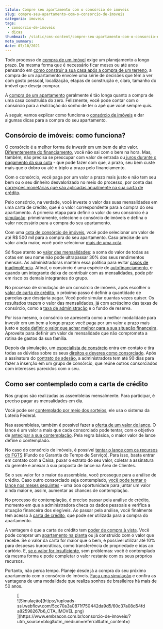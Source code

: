 ```yaml
---
titulo: Compre seu apartamento com o consórcio de imóveis
slug: compre-seu-apartamento-com-o-consorcio-de-imoveis
categoria: imoveis
tags:
 - consorcio-de-imoveis
 - dicas
thumbnail: /static/cms-content/compre-seu-apartamento-com-o-consorcio-de-imoveis.jpg
meta_summary: 
date: 07/10/2021
---
```

Todo processo de [compra de um imóvel](https://www.embracon.com.br/blog/8-dicas-compra-primeiro-imovel) exige um planejamento a longo prazo. Da mesma forma que é necessário ficar meses ou até anos pensando em [como construir a sua casa após a compra de um terreno](https://www.embracon.com.br/blog/como-construir-a-casa-dos-sonhos-guia-completo), a compra de um apartamento envolve uma série de decisões que têm a ver com gosto pessoal, localização, etapas de construção e, claro, tamanho do imóvel que deseja comprar.

A [compra de um apartamento](https://www.embracon.com.br/blog/como-fazer-a-compra-de-um-apartamento-a-vista-com-consorcio) geralmente é tão longa quanto a compra de uma casa construída do zero. Felizmente, você pode contar com o consórcio para a realização do sonho de ter o apê que você sempre quis.

A seguir, vamos explicar como funciona o [consórcio de imóveis](https://www.embracon.com.br/blog/como-funciona-consorcio-de-imoveis) e dar algumas dicas para a compra do seu apartamento.

Consórcio de imóveis: como funciona? 
-------------------------------------

O consórcio é a melhor forma de investir em um bem de alto valor. [Diferentemente do financiamento](https://www.embracon.com.br/blog/entenda-quais-sao-as-6-maiores-desvantagens-do-financiamento), você não sai com o bem na hora. Mas, também, não precisa se preocupar com valor de entrada ou[ juros durante o pagamento da sua cota](https://www.embracon.com.br/blog/consorcio-nao-tem-juros-entenda) - que pode fazer com que, a prazo, seu bem custe mais que o dobro ou até o triplo a prazo pelo financiamento.

Com o consórcio, você paga por um valor a prazo mais justo e não tem seu bem ou o seu dinheiro desvalorizado no meio do processo, por conta das [correções monetárias que são aplicadas anualmente na sua carta de crédito](https://www.embracon.com.br/blog/reajuste-do-consorcio-entenda).

Pelo consórcio, na verdade, você investe o valor das suas mensalidades em uma carta de crédito, que é o valor correspondente para a compra do seu apartamento. A primeira etapa para definir o valor do seu consórcio é a [simulação](https://www.embracon.com.br/blog/simulacao-de-consorcio): primeiramente, selecione o consórcio de imóveis e defina o valor necessário para a compra do seu apartamento.

Com uma [cota de consórcio de imóveis](https://www.embracon.com.br/blog/guia-completo-consorcio-imobiliario), você pode selecionar um valor de até R$ 500 mil para a compra do seu apartamento. Caso precise de um valor ainda maior, você pode selecionar [mais de uma cota](https://www.embracon.com.br/blog/afinal-posso-fazer-mais-de-um-consorcio-ao-mesmo-tempo-entenda).

Só fique atento ao [valor das mensalidades](https://www.embracon.com.br/blog/qual-o-valor-ideal-da-parcela-mensal-de-um-consorcio): a soma do valor de todas as cotas em seu nome não pode ultrapassar 30% dos seus rendimentos mensais. As administradoras mantêm essa política para evitar [casos de inadimplência](https://www.embracon.com.br/blog/nao-consigo-pagar-meu-consorcio-e-agora). Afinal, o consórcio é uma espécie de [autofinanciamento](https://www.embracon.com.br/blog/autofinanciamento-o-que-e-e-como-um-consorcio-pode-ajuda-lo), e quando um integrante deixa de contribuir com as mensalidades, pode pôr em risco os demais integrantes do grupo.

No processo de simulação de um consórcio de imóveis, após escolher o [valor de carta de crédito](https://www.embracon.com.br/blog/o-que-e-a-carta-de-credito-como-funciona-e-como-usar), o próximo passo é definir a quantidade de parcelas que desejaria pagar. Você pode simular quantas vezes quiser. Os resultados trazem o valor das mensalidades, já com acréscimo das taxas de consórcio, como a [taxa de administração](https://www.embracon.com.br/blog/como-funciona-a-taxa-de-administracao-de-um-consorcio) e o fundo de reserva.

Por isso mesmo, o consórcio se apresenta como a melhor modalidade para investir em um bem a longo prazo: você paga por um valor a prazo mais justo e [pode definir o valor que achar melhor para a sua situação financeira](https://www.embracon.com.br/blog/qual-o-valor-ideal-da-parcela-mensal-de-um-consorcio). Aproveite para definir um valor de mensalidade que não comprometa a rotina de gastos da sua família.

Depois da simulação, um [especialista de consórcio](https://www.embracon.com.br/blog/tudo-o-que-voce-precisa-saber-sobre-a-importancia-de-um-consultor-de-consorcio) entra em contato e tira todas as dúvidas sobre os seus [direitos e deveres como consorciado](https://www.embracon.com.br/blog/tire-todas-as-suas-duvidas-sobre-os-direitos-e-deveres-do-consorciado). Após a assinatura do [contrato de adesão](https://www.embracon.com.br/blog/saiba-o-que-avaliar-antes-de-assinar-um-contrato-de-consorcio), a administradora tem até 90 dias para fazer a inserção em um grupo de consórcio, que reúne outros consorciados com interesses parecidos com o seu.

Como ser contemplado com a carta de crédito 
--------------------------------------------

Nos grupos são realizadas as assembleias mensalmente. Para participar, é preciso pagar as mensalidades em dia.

Você pode ser [contemplado por meio dos sorteios](https://www.embracon.com.br/blog/assembleia-de-consorcio-como-funciona), ele usa o sistema da Loteria Federal.

Nas assembleias, também é possível fazer a [oferta de um valor de lance](https://www.embracon.com.br/blog/saiba-como-definir-o-valor-de-lance-para-ser-contemplado-mais-rapido). O lance é um valor a mais que cada consorciado pode tentar, com o objetivo de [antecipar a sua contemplação](https://www.embracon.com.br/blog/antecipar-um-consorcio-descubra-aqui). Pela regra básica, o maior valor de lance define o contemplado.

No caso do consórcio de imóveis, é possível [tentar o lance com os recursos do FGTS](https://www.embracon.com.br/blog/5-passos-para-voce-usar-o-fgts-no-consorcio-imobiliario) (Fundo de Garantia do Tempo de Serviço). Para isso, basta entrar em contato com a Caixa, puxar o extrato do seu valor, coletar a assinatura do gerente e anexar à sua proposta de lance na Área de Clientes.

Se o seu valor for o maior da assembleia, você prossegue para a análise de crédito. Caso outro consorciado seja contemplado, [você pode tentar o lance nos meses seguintes](https://www.embracon.com.br/blog/como-fazer-oferta-de-lance-em-consorcio) - uma boa oportunidade para juntar um valor ainda maior e, assim, aumentar as chances de contemplação.

No processo de contemplação, é preciso passar pela análise de crédito, momento em que a administradora checa os dados pessoais e verifica a situação financeira dos elegíveis. Ao passar pela análise, você finalmente tem acesso à [carta de crédito](https://www.embracon.com.br/blog/tudo-o-que-voce-precisa-saber-sobre-a-carta-de-credito-de-consorcios), que pode ser utilizada para a compra do apartamento.

A vantagem é que a carta de crédito tem [poder de compra à vista](https://www.embracon.com.br/blog/saiba-quais-sao-os-pontos-positivos-e-negativos-de-pagar-a-vista-e-parcelado). Você pode comprar um [apartamento na planta](https://www.embracon.com.br/blog/saiba-como-comprar-apartamento-na-planta-com-consorcio) ou já construído com o valor que recebe. Se o valor da carta for maior que o bem, é possível utilizar até 10% para despesas burocráticas, como transferência de propriedade e idas ao cartório. E, [se o valor for insuficiente](https://www.embracon.com.br/blog/e-possivel-comprar-um-bem-maior-do-que-minha-carta-de-credito-a-embracon-responde), sem problemas: você é contemplado da mesma forma e pode completar o valor restante com os seus próprios recursos.

Portanto, não perca tempo. Planeje desde já a compra do seu próximo apartamento com o consórcio de imóveis. [Faça uma simulação](https://www.embracon.com.br/consorcio-de-imoveis) e confira as vantagens de uma modalidade que realiza sonhos de brasileiros há mais de 50 anos.

<figure class="w-richtext-figure-type-image w-richtext-align-center">[<div>![Simulação](https://uploads-ssl.webflow.com/5cc70a3a0871f750442da9d5/60c37a08d54fda82598267b6_CTA_IMOVEL.png)</div>](https://www.embracon.com.br/consorcio-de-imoveis/?utm_source=blog&utm_medium=referral&utm_content=)</figure>
